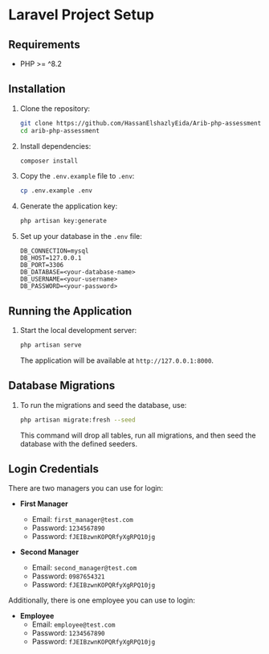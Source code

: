 # Laravel Project Setup

## Requirements

- PHP >= ^8.2


## Installation

1. Clone the repository:

   ```bash
   git clone https://github.com/HassanElshazlyEida/Arib-php-assessment
   cd arib-php-assessment
   ```

2. Install dependencies:

   ```bash
   composer install
   ```

3. Copy the `.env.example` file to `.env`:

   ```bash
   cp .env.example .env
   ```

4. Generate the application key:

   ```bash
   php artisan key:generate
   ```

5. Set up your database in the `.env` file:

   ```plaintext
   DB_CONNECTION=mysql
   DB_HOST=127.0.0.1
   DB_PORT=3306
   DB_DATABASE=<your-database-name>
   DB_USERNAME=<your-username>
   DB_PASSWORD=<your-password>
   ```

## Running the Application

1. Start the local development server:

   ```bash
   php artisan serve
   ```

   The application will be available at `http://127.0.0.1:8000`.

## Database Migrations

1. To run the migrations and seed the database, use:

   ```bash
   php artisan migrate:fresh --seed
   ```

   This command will drop all tables, run all migrations, and then seed the database with the defined seeders.

## Login Credentials

There are two managers you can use for login:

- **First Manager**
  - Email: `first_manager@test.com`
  - Password: `1234567890`
  - Password: `fJEIBzwnKOPQRfyXgRPQ10jg`

- **Second Manager**
  - Email: `second_manager@test.com`
  - Password: `0987654321`
  - Password: `fJEIBzwnKOPQRfyXgRPQ10jg`

Additionally, there is one employee you can use to login:

- **Employee**
  - Email: `employee@test.com`
  - Password: `1234567890`
  - Password: `fJEIBzwnKOPQRfyXgRPQ10jg`
